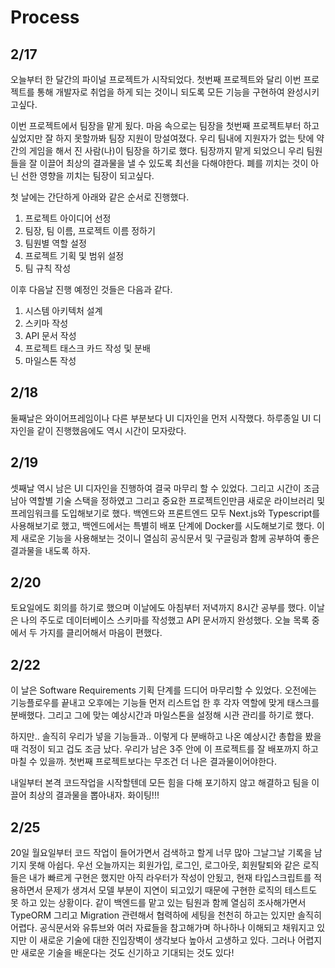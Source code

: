 # Process

## 2/17

오늘부터 한 달간의 파이널 프로젝트가 시작되었다. 첫번째 프로젝트와 달리 이번 프로젝트를 통해 개발자로 취업을 하게 되는 것이니 되도록 모든 기능을 구현하여 완성시키고싶다.

이번 프로젝트에서 팀장을 맡게 됬다. 마음 속으로는 팀장을 첫번째 프로젝트부터 하고 싶었지만 잘 하지 못할까봐 팀장 지원이 망설여졌다. 우리 팀내에 지원자가 없는 탓에 약간의 게임을 해서 진 사람(나)이 팀장을 하기로 했다. 팀장까지 맡게 되었으니 우리 팀원들을 잘 이끌어 최상의 결과물을 낼 수 있도록 최선을 다해야한다. 폐를 끼치는 것이 아닌 선한 영향을 끼치는 팀장이 되고싶다.

첫 날에는 간단하게 아래와 같은 순서로 진행했다.

1. 프로젝트 아이디어 선정
2. 팀장, 팀 이름, 프로젝트 이름 정하기
3. 팀원별 역할 설정
4. 프로젝트 기획 및 범위 설정
5. 팀 규칙 작성

이후 다음날 진행 예정인 것들은 다음과 같다.

1. 시스템 아키텍처 설계
2. 스키마 작성
3. API 문서 작성
4. 프로젝트 태스크 카드 작성 및 분배
5. 마일스톤 작성

## 2/18

둘째날은 와이어프레임이나 다른 부분보다 UI 디자인을 먼저 시작했다. 하루종일 UI 디자인을 같이 진행했음에도 역시 시간이 모자랐다.

## 2/19

셋째날 역시 남은 UI 디자인을 진행하여 결국 마무리 할 수 있었다. 그리고 시간이 조금 남아 역할별 기술 스택을 정하였고 그리고 중요한 프로젝트인만큼 새로운 라이브러리 및 프레임워크를 도입해보기로 했다. 백엔드와 프론트엔드 모두 Next.js와 Typescript를 사용해보기로 했고, 백엔드에서는 특별히 배포 단계에 Docker를 시도해보기로 했다. 이제 새로운 기능을 사용해보는 것이니 열심히 공식문서 및 구글링과 함께 공부하여 좋은 결과물을 내도록 하자.

## 2/20

토요일에도 회의를 하기로 했으며 이날에도 아침부터 저녁까지 8시간 공부를 했다. 이날은 나의 주도로 데이터베이스 스키마를 작성했고 API 문서까지 완성했다. 오늘 목록 중에서 두 가지를 클리어해서 마음이 편했다.

## 2/22

이 날은 Software Requirements 기획 단계를 드디어 마무리할 수 있었다. 오전에는 기능플로우를 끝내고 오후에는 기능들 먼저 리스트업 한 후 각자 역할에 맞게 태스크를 분배했다. 그리고 그에 맞는 예상시간과 마일스톤을 설정해 시관 관리를 하기로 했다.

하지만.. 솔직히 우리가 넣을 기능들과.. 이렇게 다 분배하고 나온 예상시간 총합을 봤을 때 걱정이 되고 겁도 조금 났다. 우리가 남은 3주 안에 이 프로젝트를 잘 배포까지 하고 마칠 수 있을까. 첫번째 프로젝트보다는 무조건 더 나은 결과물이어야한다.

내일부터 본격 코드작업을 시작할텐데 모든 힘을 다해 포기하지 않고 해결하고 팀을 이끌어 최상의 결과물을 뽑아내자. 화이팅!!!

## 2/25

20일 월요일부터 코드 작업이 들어가면서 검색하고 할게 너무 많아 그날그날 기록을 남기지 못해 아쉽다. 우선 오늘까지는 회원가입, 로그인, 로그아웃, 회원탈퇴와 같은 로직들은 내가 빠르게 구현은 했지만 아직 라우터가 작성이 안됬고, 현재 타입스크립트를 적용하면서 문제가 생겨서 모델 부분이 지연이 되고있기 때문에 구현한 로직의 테스트도 못 하고 있는 상황이다.
같이 백엔드를 맡고 있는 팀원과 함께 열심히 조사해가면서 TypeORM 그리고 Migration 관련해서 협력하에 세팅을 천천히 하고는 있지만 솔직히 어렵다. 공식문서와 유튜브와 여러 자료들을 참고해가며 하나하나 이해되고 채워지고 있지만 이 새로운 기술에 대한 진입장벽이 생각보다 높아서 고생하고 있다. 그러나 어렵지만 새로운 기술을 배운다는 것도 신기하고 기대되는 것도 있다!
